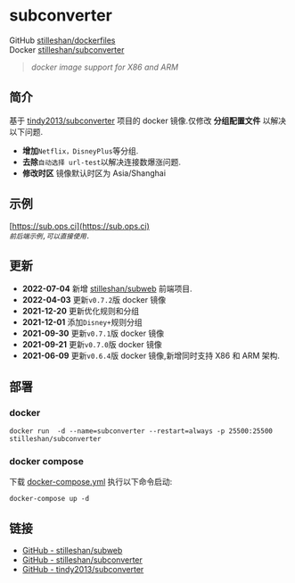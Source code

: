 # subconverter

GitHub [stilleshan/dockerfiles](https://github.com/stilleshan/dockerfiles)  
Docker [stilleshan/subconverter](https://hub.docker.com/r/stilleshan/subconverter)
> *docker image support for X86 and ARM*

## 简介
基于 [tindy2013/subconverter](https://github.com/tindy2013/subconverter) 项目的 docker 镜像.仅修改 **分组配置文件** 以解决以下问题.

- **增加**`Netflix，DisneyPlus`等分组.
- **去除**`自动选择 url-test`以解决连接数爆涨问题.
- **修改时区** 镜像默认时区为 Asia/Shanghai

## 示例
[https://sub.ops.ci](https://sub.ops.ci)  
*`前后端示例,可以直接使用.`*

## 更新
- **2022-07-04** 新增 [stilleshan/subweb](https://github.com/stilleshan/subweb) 前端项目.
- **2022-04-03** 更新`v0.7.2`版 docker 镜像
- **2021-12-20** 更新优化规则和分组
- **2021-12-01** 添加`Disney+`规则分组
- **2021-09-30** 更新`v0.7.1`版 docker 镜像
- **2021-09-21** 更新`v0.7.0`版 docker 镜像
- **2021-06-09** 更新`v0.6.4`版 docker 镜像,新增同时支持 X86 和 ARM 架构.

## 部署
### docker
```shell
docker run  -d --name=subconverter --restart=always -p 25500:25500 stilleshan/subconverter
```

### docker compose
下载 [docker-compose.yml](https://raw.githubusercontent.com/stilleshan/dockerfiles/main/subconverter/docker-compose.yml) 执行以下命令启动:
```shell
docker-compose up -d
```

## 链接
- [GitHub - stilleshan/subweb](https://github.com/stilleshan/subweb)
- [GitHub - stilleshan/subconverter](https://github.com/stilleshan/subconverter)
- [GitHub - tindy2013/subconverter](https://github.com/tindy2013/subconverter)
